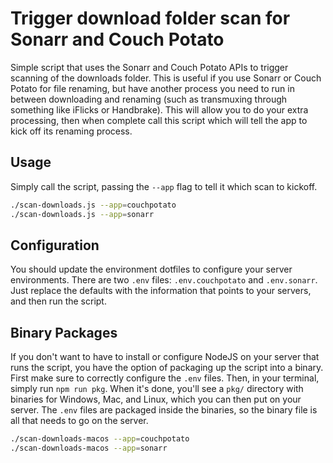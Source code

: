 # Trigger download folder scan for Sonarr and Couch Potato

Simple script that uses the Sonarr and Couch Potato APIs to trigger scanning of the downloads
folder. This is useful if you use Sonarr or Couch Potato for file renaming, but have another process
you need to run in between downloading and renaming (such as transmuxing through something like
iFlicks or Handbrake). This will allow you to do your extra processing, then when complete call this
script which will tell the app to kick off its renaming process.

## Usage

Simply call the script, passing the `--app` flag to tell it which scan to kickoff.

```sh
./scan-downloads.js --app=couchpotato
./scan-downloads.js --app=sonarr
```

## Configuration

You should update the environment dotfiles to configure your server environments. There are two
`.env` files: `.env.couchpotato` and `.env.sonarr`. Just replace the defaults with the information
that points to your servers, and then run the script.

## Binary Packages

If you don't want to have to install or configure NodeJS on your server that runs the script, you
have the option of packaging up the script into a binary. First make sure to correctly configure the
`.env` files. Then, in your terminal, simply run `npm run pkg`. When it's done, you'll see a `pkg/`
directory with binaries for Windows, Mac, and Linux, which you can then put on your server. The
`.env` files are packaged inside the binaries, so the binary file is all that needs to go on the
server.

```sh
./scan-downloads-macos --app=couchpotato
./scan-downloads-macos --app=sonarr
```
